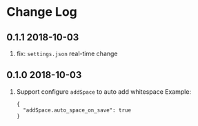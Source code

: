 # Change Log


## 0.1.1 2018-10-03
1. fix: `settings.json` real-time change

## 0.1.0 2018-10-03
1. Support configure `addSpace` to auto add whitespace
    Example:
    ``` JS
    {
      "addSpace.auto_space_on_save": true
    }
    ```
